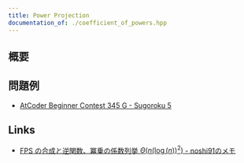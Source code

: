 ```yaml
---
title: Power Projection
documentation_of: ./coefficient_of_powers.hpp
---
```


## 概要


## 問題例
- [AtCoder Beginner Contest 345 G - Sugoroku 5](https://atcoder.jp/contests/abc345/tasks/abc345_g)

## Links
- [FPS の合成と逆関数、冪乗の係数列挙 $Θ(n (\log(n))^2)$ - noshi91のメモ](https://noshi91.hatenablog.com/entry/2024/03/16/224034)
